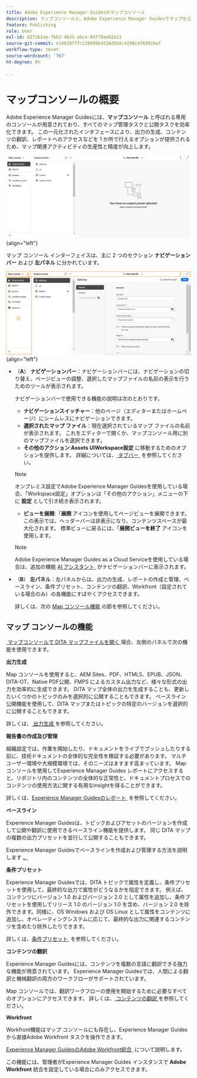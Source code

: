 ```yaml
---
title: Adobe Experience Manager Guidesのマップコンソール
description: マップコンソールと、Adobe Experience Manager Guidesでマップを公開および管理できる様々な機能について説明します。
feature: Publishing
role: User
exl-id: b273b1ae-fbb2-4b35-abce-0df78eeb2e11
source-git-commit: e14b19ff7c128899b4536d5b8c4290c476991bef
workflow-type: tm+mt
source-wordcount: '767'
ht-degree: 0%

---
```


# マップコンソールの概要

Adobe Experience Manager Guidesには、**マップコンソール** と呼ばれる専用のコンソールが用意されており、すべてのマップ管理タスクと公開タスクを効率化できます。 この一元化されたインタフェースにより、出力の生成、コンテンツの翻訳、レポートへのアクセスなどを 1 か所で行えるオプションが提供されるため、マップ関連アクティビティの生産性と精度が向上します。

![[ ファイル プロパティ ] の [ オプション ] タブ &#x200B;](./images/map-console-screen.png){align="left"}

マップ コンソール インターフェイスは、主に 2 つのセクション **ナビゲーション バー** および **左パネル** に分かれています。

![&#x200B; 新規 &#x200B;](images/map-console-sections.png){align="left"}

- （**A**） **ナビゲーションバー**：ナビゲーションバーには、ナビゲーションの切り替え、ページビューの調整、選択したマップファイルの名前の表示を行うためのツールが表示されます。

  ナビゲーションバーで使用できる機能の説明は次のとおりです。

   - **ナビゲーションスイッチャー**：他のページ（エディターまたはホームページ）にシームレスにナビゲーションできます。
   - **選択されたマップ ファイル**：現在選択されているマップ ファイルの名前が表示されます。 これをエディターで開くか、マップコンソール用に別のマップファイルを選択できます。
   - **その他のアクション**:**Assets UI**&#x200B;**Workspace設定** に移動するためのオプションを提供します。 詳細については、[&#x200B; タブバー &#x200B;](./web-editor-tab-bar.md) を参照してください。

  >[!NOTE]
  >
  > オンプレミス設定でAdobe Experience Manager Guidesを使用している場合、「Workspace設定」オプションは「その他のアクション」メニューの下に **設定** として引き続き表示されます。

   - **ビューを展開**:「**展開** アイコンを使用してページビューを展開できます。 この表示では、ヘッダーバーは非表示になり、コンテンツスペースが最大化されます。 標準ビューに戻るには、「**展開ビューを終了** アイコンを使用します。

  >[!NOTE]
  >
  > Adobe Experience Manager Guides as a Cloud Serviceを使用している場合は、追加の機能 [AI アシスタント &#x200B;](./ai-assistant.md) がナビゲーションバーに表示されます。

- （**B**） **左パネル**：左パネルからは、出力の生成、レポートの作成と管理、ベースライン、条件プリセット、コンテンツの翻訳、Workfront（設定されている場合のみ）の各機能にすばやくアクセスできます。

  詳しくは、次の [Map コンソール機能 &#x200B;](#map-console-features) の節を参照してください。

## マップ コンソールの機能

[&#x200B; マップコンソールで DITA マップファイルを開く &#x200B;](./open-files-map-console.md) 場合、左側のパネルで次の機能を使用できます。

**出力生成**

Map コンソールを使用すると、AEM Sites、PDF、HTML5、EPUB、JSON、DITA-OT、Native PDF公開、FMPS によるカスタム出力など、様々な形式の出力を効率的に生成できます。 DITA マップ全体の出力を生成することも、更新したいくつかのトピックのみを選択的に公開することもできます。 ベースライン公開機能を使用して、DITA マップまたはトピックの特定のバージョンを選択的に公開することもできます。

詳しくは、[&#x200B; 出力生成 &#x200B;](./generate-output.md) を参照してください。

**報告書の作成及び管理**

組織設定では、作業を開始したり、ドキュメントをライブでプッシュしたりする前に、技術ドキュメントの全体的な完全性を検証する必要があります。 マルチユーザー環境や大規模環境では、そのニーズはますます高まっています。 Map コンソールを使用してExperience Manager Guides レポートにアクセスすると、リポジトリ内のコンテンツの全体的な正常性と、ドキュメントプロセスでのコンテンツの使用方法に関する有用なinsightを得ることができます。

詳しくは、[Experience Manager Guidesのレポート &#x200B;](./reports-intro.md) を参照してください。

**ベースライン**

Experience Manager Guidesは、トピックおよびアセットのバージョンを作成して公開や翻訳に使用できるベースライン機能を提供します。 同じ DITA マップの複数の出力プリセットを並行して公開することもできます。

Experience Manager Guidesでベースラインを作成および管理する方法を説明します [。](./web-editor-baseline.md)

**条件プリセット**

Experience Manager Guidesでは、DITA トピックで属性を定義し、条件プリセットを使用して、最終的な出力で属性がどうなるかを指定できます。 例えば、コンテンツにバージョン 1.0 およびバージョン 2.0 として属性を追加し、条件プリセットを使用してリリース 1.0 のバージョン 1.0 を含め、バージョン 2.0 を除外できます。同様に、OS Windows および OS Linux として属性をコンテンツに追加し、オペレーティングシステムに応じて、最終的な出力に関連するコンテンツを含めたり除外したりできます。

詳しくは、[&#x200B; 条件プリセット &#x200B;](./generate-output-use-condition-presets.md) を参照してください。

**コンテンツの翻訳**

Experience Manager Guidesには、コンテンツを複数の言語に翻訳できる強力な機能が用意されています。 Experience Manager Guidesでは、人間による翻訳と機械翻訳の両方のワークフローがサポートされています。

Map コンソールでは、翻訳ワークフローの使用を開始するために必要なすべてのオプションにアクセスできます。 詳しくは、[&#x200B; コンテンツの翻訳 &#x200B;](./translation.md) を参照してください。


**Workfront**

Workfront機能はマップ コンソールにも存在し、Experience Manager Guidesから直接Adobe Workfront タスクを操作できます。

[Experience Manager GuidesのAdobe Workfront統合 &#x200B;](./workfront-integration.md) について説明します。

この機能には、管理者がExperience Manager Guides インスタンスで **Adobe Workfront** 統合を設定している場合にのみアクセスできます。
